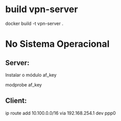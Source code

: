# build vpn-server

docker build -t vpn-server .

# No Sistema Operacional

## Server:

Instalar o módulo af_key

modprobe af_key

## Client:

ip route add 10.100.0.0/16 via 192.168.254.1 dev ppp0

